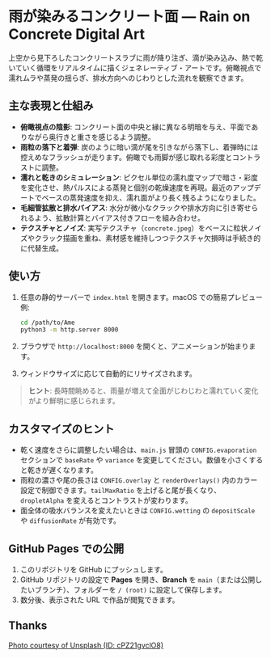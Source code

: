 # 雨が染みるコンクリート面 — Rain on Concrete Digital Art

上空から見下ろしたコンクリートスラブに雨が降り注ぎ、滴が染み込み、熱で乾いていく循環をリアルタイムに描くジェネレーティブ・アートです。俯瞰視点で濡れムラや蒸発の揺らぎ、排水方向へのじわりとした流れを観察できます。

## 主な表現と仕組み

- **俯瞰視点の陰影**: コンクリート面の中央と縁に異なる明暗を与え、平面でありながら奥行きと重さを感じるよう調整。
- **雨粒の落下と着弾**: 炭のように暗い滴が尾を引きながら落下し、着弾時には控えめなフラッシュが走ります。俯瞰でも雨脚が感じ取れる彩度とコントラストに調整。
- **濡れと乾きのシミュレーション**: ピクセル単位の濡れ度マップで暗さ・彩度を変化させ、熱パルスによる蒸発と個別の乾燥速度を再現。最近のアップデートでベースの蒸発速度を抑え、濡れ面がより長く残るようになりました。
- **毛細管拡散と排水バイアス**: 水分が微小なクラックや排水方向に引き寄せられるよう、拡散計算とバイアス付きフローを組み合わせ。
- **テクスチャとノイズ**: 実写テクスチャ（`concrete.jpeg`）をベースに粒状ノイズやクラック描画を重ね、素材感を維持しつつテクスチャ欠損時は手続き的に代替生成。

## 使い方

1. 任意の静的サーバーで `index.html` を開きます。macOS での簡易プレビュー例:

   ```bash
   cd /path/to/Ame
   python3 -m http.server 8000
   ```

2. ブラウザで `http://localhost:8000` を開くと、アニメーションが始まります。
3. ウィンドウサイズに応じて自動的にリサイズされます。

> **ヒント**: 長時間眺めると、雨量が増えて全面がじわじわと濡れていく変化がより鮮明に感じられます。

## カスタマイズのヒント

- 乾く速度をさらに調整したい場合は、`main.js` 冒頭の `CONFIG.evaporation` セクションで `baseRate` や `variance` を変更してください。数値を小さくすると乾きが遅くなります。
- 雨粒の濃さや尾の長さは `CONFIG.overlay` と `renderOverlays()` 内のカラー設定で制御できます。`tailMaxRatio` を上げると尾が長くなり、`dropletAlpha` を変えるとコントラストが変わります。
- 面全体の吸水バランスを変えたいときは `CONFIG.wetting` の `depositScale` や `diffusionRate` が有効です。

## GitHub Pages での公開

1. このリポジトリを GitHub にプッシュします。
2. GitHub リポジトリの設定で **Pages** を開き、**Branch** を `main`（または公開したいブランチ）、フォルダーを `/ (root)` に設定して保存します。
3. 数分後、表示された URL で作品が閲覧できます。

## Thanks

[Photo courtesy of Unsplash (ID: cPZ21gvclO8)](https://unsplash.com/ja/%E5%86%99%E7%9C%9F/%E7%81%B0%E8%89%B2%E3%81%AE%E5%A4%A7%E7%90%86%E7%9F%B3%E3%81%AE%E5%BA%8A%E3%81%AE%E3%82%AF%E3%83%AD%E3%83%BC%E3%82%BA%E3%82%A2%E3%83%83%E3%83%97%E3%83%93%E3%83%A5%E3%83%BC-cPZ21gvclO8)


